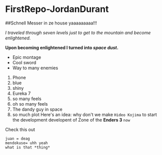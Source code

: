 # FirstRepo-JordanDurant

##Schnell Messer in ze house yaaaaaaaaa!!!

*I traveled through seven levels just to get to the mountain and become enlightened.*

**Upon becoming enlightened I turned into _space dust_.**

* Epic montage
* Cool sword
* Way to many enemies

1. Phone
  1. blue
  2. shiny
2. Eureka 7
  1. so many feels 
  2. oh so many feels
3. The dandy guy in space
  1. so much plot 
Here's an idea: why don't we make `Hideo Kojima` to start the development developent of Zone of the **Enders 3** `now`

Check this out

```
juan = deag
mendokuse= uhh yeah
what is that *thing*
```
